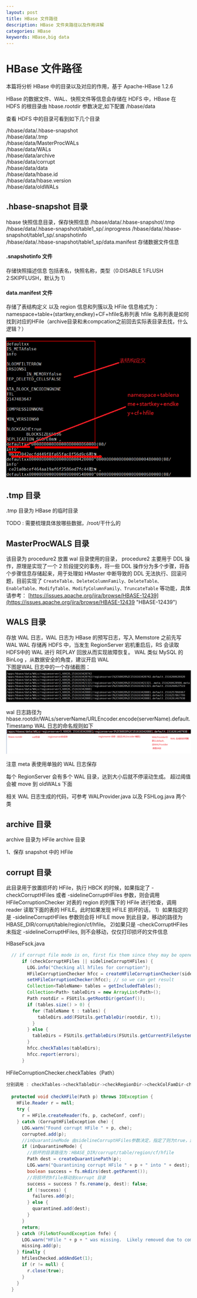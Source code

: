 ```yaml
---
layout: post
title: HBase 文件路径
description: HBase 文件夹路径以及作用详解
categories: HBase
keywords: HBase,big data
---
```



# HBase 文件路径
  
本篇将分析 HBase 中的目录以及对应的作用，基于 Apache-HBase 1.2.6

HBase 的数据文件、WAL、快照文件等信息会存储在 HDFS 中，HBase 在 HDFS 的根目录由 hbase.rootdir 参数决定,如下配置 /hbase/data

查看 HDFS 中的目录可看到如下几个目录

> 
/hbase/data/.hbase-snapshot  
/hbase/data/.tmp  
/hbase/data/MasterProcWALs  
/hbase/data/WALs  
/hbase/data/archive  
/hbase/data/corrupt  
/hbase/data/data  
/hbase/data/hbase.id  
/hbase/data/hbase.version  
/hbase/data/oldWALs  


## .hbase-snapshot 目录 

hbase 快照信息目录，保存快照信息 
/hbase/data/.hbase-snapshot/.tmp
/hbase/data/.hbase-snapshot/table1_sp/.inprogress
/hbase/data/.hbase-snapshot/table1_sp/.snapshotinfo		
/hbase/data/.hbase-snapshot/table1_sp/data.manifest   存储数据文件信息

#### .snapshotinfo 文件

存储快照描述信息
包括表名，快照名称，类型（0:DISABLE 1:FLUSH 2:SKIPFLUSH，默认为 1）


#### data.manifest 文件
存储了表结构定义
以及 region 信息和列簇以及 HFile 信息格式为：
namespace+table+(startkey,endkey)+CF+hfile名称列表
hfile 名称列表是如何找到对应的HFile（archive目录和未compcation之前回去实际表目录去找，什么逻辑？）

![](/images/posts/hbase/hbase-file-path/hbase_snapshot_data.manifest.jpg "data.manifest")

## .tmp 目录
.tmp 目录为 HBase 的临时目录

TODO : 需要梳理具体放哪些数据，/root/干什么的

## MasterProcWALS 目录

该目录为 procedure2 放置 wal 目录使用的目录， procedure2 主要用于 DDL 操作，原理是实现了一个 2 阶段提交的事务，将一些 DDL 操作分为多个步骤，将各个步骤信息存储起来，用于处理如 HMaster 中断导致的 DDL 无法执行、回滚问题，目前实现了 `CreateTable、DeleteColumnFamily、DeleteTable、 EnableTable、ModifyTable、ModifyColumnFamily、TruncateTable` 等功能，具体请参考：
[https://issues.apache.org/jira/browse/HBASE-12439](https://issues.apache.org/jira/browse/HBASE-12439 "HBASE-12439")

## WALS 目录
存放 WAL 日志，WAL 日志为 HBase 的预写日志，写入 Memstore 之前先写 WAL
WAL 存储再 HDFS 中，当发生 RegionServer 宕机重启后，RS 会读取 HDFS中的 WAL 进行 REPLAY 回放从而实现故障恢复。
WAL 类似 MySQL 的 BinLog ，从数据安全的角度，建议开启 WAL   
下图是WAL 日志中的一个存储截图：
![](/images/posts/hbase/hbase-file-path/hbase_wal_hdfs_path.png "WAL 日志路径")

wal 日志路径为 hbase.rootdir/WALs/serverName/URLEncoder.encode(serverName).default.Timestamp
WAL 日志的命名规则如下
![](/images/posts/hbase/hbase-file-path/hbase_wal_name.png "WAL 日志命名规则")

注意 meta 表使用单独的 WAL 日志保存

每个 RegionServer 会有多个 WAL 目录，达到大小后就不停滚动生成。 超过阈值会被 move 到 oldWALs 下面


相关 WAL 日志生成的代码，可参考 WALProvider.java 以及 FSHLog.java 两个类


## archive 目录

archive 目录为 HFile archive 目录

1、保存 snapshot 中的 HFile

## corrupt 目录

此目录用于放置损坏的 HFile，执行 HBCK 的时候，如果指定了 -checkCorruptHFiles 或者 
-sidelineCorruptHFiles 参数，则会调用 HFileCorruptionChecker 对表的 region 的列簇下的 HFile 进行检查，调用 reader 读取下面的表的 HFILE。此时如果发现 HFILE 损坏的话，
1）如果指定的是 -sidelineCorruptHFiles 参数则会将 HFILE move 到此目录，移动的路径为 HBASE_DIR/corrupt/table/region/cf/hfile。
2)如果只是 -checkCorruptHFiles 未指定 -sidelineCorruptHFiles, 则不会移动，仅仅打印损坏的文件信息
  
HBaseFsck.java  
```java
  // if corrupt file mode is on, first fix them since they may be opened later
      if (checkCorruptHFiles || sidelineCorruptHFiles) {
        LOG.info("Checking all hfiles for corruption");
        HFileCorruptionChecker hfcc = createHFileCorruptionChecker(sidelineCorruptHFiles);
        setHFileCorruptionChecker(hfcc); // so we can get result
        Collection<TableName> tables = getIncludedTables();
        Collection<Path> tableDirs = new ArrayList<Path>();
        Path rootdir = FSUtils.getRootDir(getConf());
        if (tables.size() > 0) {
          for (TableName t : tables) {
            tableDirs.add(FSUtils.getTableDir(rootdir, t));
          }
        } else {
          tableDirs = FSUtils.getTableDirs(FSUtils.getCurrentFileSystem(getConf()), rootdir);
        }
        hfcc.checkTables(tableDirs);
        hfcc.report(errors);
      }
```
HFileCorruptionChecker.checkTables（Path）
```java
分别调用 : checkTables->checkTableDir->checkRegionDir->checkColFamDir-checkHFile

  protected void checkHFile(Path p) throws IOException {
    HFile.Reader r = null;
    try {
      r = HFile.createReader(fs, p, cacheConf, conf);
    } catch (CorruptHFileException che) {
      LOG.warn("Found corrupt HFile " + p, che);
      corrupted.add(p);
      //inQuarantineMode 由sidelineCorruptHFiles参数决定，指定了则为true，默认为false
      if (inQuarantineMode) {
        //损坏的目录路径为：HBASE_DIR/corrupt/table/region/cf/hfile
        Path dest = createQuarantinePath(p);
        LOG.warn("Quarantining corrupt HFile " + p + " into " + dest);
        boolean success = fs.mkdirs(dest.getParent());
        //将损坏的hfile移动到corrupt 目录
        success = success ? fs.rename(p, dest): false;
        if (!success) {
          failures.add(p);
        } else {
          quarantined.add(dest);
        }
      }
      return;
    } catch (FileNotFoundException fnfe) {
      LOG.warn("HFile " + p + " was missing.  Likely removed due to compaction/split?");
      missing.add(p);
    } finally {
      hfilesChecked.addAndGet(1);
      if (r != null) {
        r.close(true);
      }
    }
  }

```

